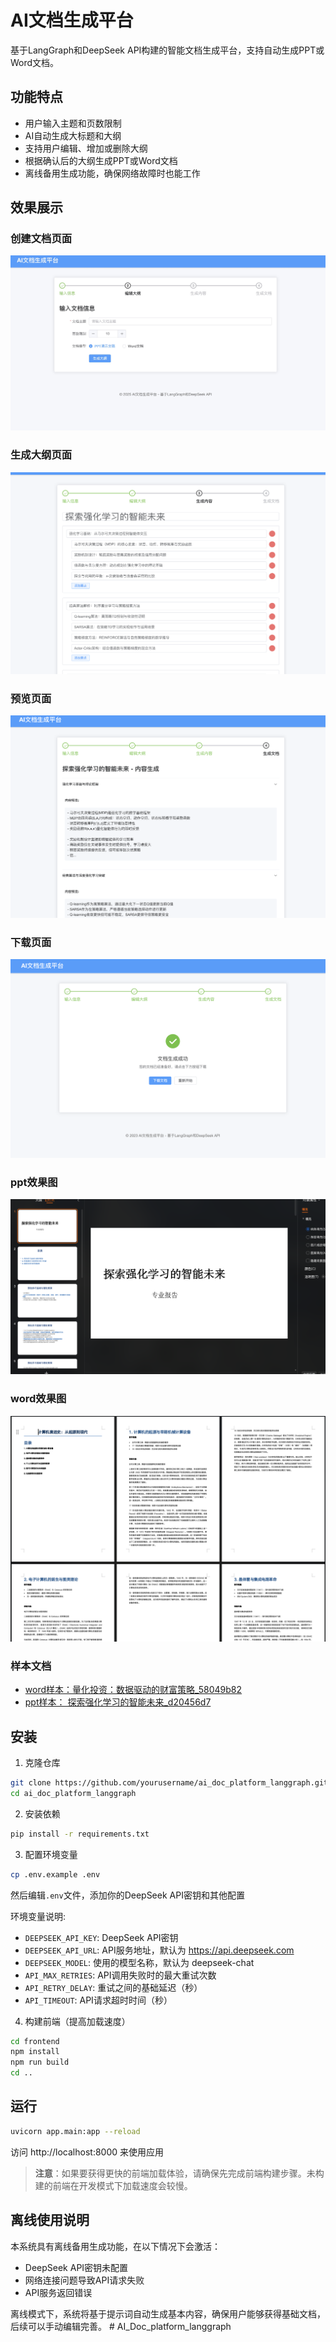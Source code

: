 # AI文档生成平台

基于LangGraph和DeepSeek API构建的智能文档生成平台，支持自动生成PPT或Word文档。

## 功能特点

- 用户输入主题和页数限制
- AI自动生成大标题和大纲
- 支持用户编辑、增加或删除大纲
- 根据确认后的大纲生成PPT或Word文档
- 离线备用生成功能，确保网络故障时也能工作

## 效果展示

### 创建文档页面

![创建文档页面](images/首页.jpg)

### 生成大纲页面

![生成大纲页面](images/大纲.png)

### 预览页面

![预览页面](images/预览.png)

### 下载页面

![下载页面](images/下载.png)


### ppt效果图

![ppt效果图](images/ppt.png)


### word效果图

![word效果图](images/word.png)

### 样本文档

- [word样本：量化投资：数据驱动的财富策略_58049b82](docs/量化投资：数据驱动的财富策略_58049b82.docx)
- [ppt样本： 探索强化学习的智能未来_d20456d7](docs/探索强化学习的智能未来_d20456d7.pptx)

## 安装

1. 克隆仓库
```bash
git clone https://github.com/yourusername/ai_doc_platform_langgraph.git
cd ai_doc_platform_langgraph
```

2. 安装依赖
```bash
pip install -r requirements.txt
```

3. 配置环境变量
```bash
cp .env.example .env
```
然后编辑`.env`文件，添加你的DeepSeek API密钥和其他配置

环境变量说明:
- `DEEPSEEK_API_KEY`: DeepSeek API密钥
- `DEEPSEEK_API_URL`: API服务地址，默认为 https://api.deepseek.com
- `DEEPSEEK_MODEL`: 使用的模型名称，默认为 deepseek-chat
- `API_MAX_RETRIES`: API调用失败时的最大重试次数
- `API_RETRY_DELAY`: 重试之间的基础延迟（秒）
- `API_TIMEOUT`: API请求超时时间（秒）

4. 构建前端（提高加载速度）
```bash
cd frontend
npm install
npm run build
cd ..
```

## 运行

```bash
uvicorn app.main:app --reload
```

访问 http://localhost:8000 来使用应用

> **注意**：如果要获得更快的前端加载体验，请确保先完成前端构建步骤。未构建的前端在开发模式下加载速度会较慢。

## 离线使用说明

本系统具有离线备用生成功能，在以下情况下会激活：
- DeepSeek API密钥未配置
- 网络连接问题导致API请求失败
- API服务返回错误

离线模式下，系统将基于提示词自动生成基本内容，确保用户能够获得基础文档，后续可以手动编辑完善。 # AI_Doc_platform_langgraph
